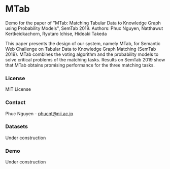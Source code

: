 # MTab
Demo for the paper of "MTab: Matching Tabular Data to Knowledge Graph using Probability Models", SemTab 2019. 
Authors: Phuc Nguyen, Natthawut Kertkeidkachorn, Ryutaro Ichise, Hideaki Takeda

This paper presents the design of our system, namely MTab, for Semantic Web Challenge on Tabular Data to Knowledge Graph Matching (SemTab 2019). MTab combines the voting algorithm and the probability models to solve critical problems of the matching tasks. Results on SemTab 2019 show that MTab obtains promising performance for the three matching tasks. 

### License
MIT License

### Contact
Phuc Nguyen - phucnt@nii.ac.jp

### Datasets
Under construction

### Demo
Under construction


